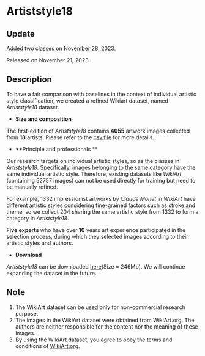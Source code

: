 # Artiststyle18
## Update
Added two classes on November 28, 2023.

Released on November 21, 2023.
## Description
To have a fair comparison with baselines in the context of individual artistic style classification, we created a refined Wikiart dataset, named *Artiststyle18* dataset.
- **Size and composition**

The first-edition of *Artiststyle18* contains **4055** artwork images collected from **18** artists. Please refer to the [csv.file](https://drive.google.com/file/d/1zhu2xzMs1rBHVRvJqT4MNeJffTs1_eAq/view?usp=drive_link) for more details.
- **Principle and professionals
**

Our research targets on individual artistic styles, so as the classes in *Artiststyle18*. Specifically, images belonging to the same category have the same individual artistic style. Therefore, existing datasets like *WikiArt* (containing 52757 images) can not be used directly for training but need to be manually refined. 

For example, 1332 impressionist artworks by *Claude Monet* in *WikiArt* have different artistic styles considering fine-grained factors such as stroke and theme, so we collect 204 sharing the same artistic style from 1332 to form a category in *Artiststyle18*. 

**Five** **experts** who have over **10** years art experience participated in the selection process, during which they selected images according to their artistic styles and authors.
- **Download**

*Artiststyle18* can be downloaded [here](https://drive.google.com/drive/folders/1LjEfsn_qd4vITWnUJq8HTjq0OSrSIA-r?usp=drive_link)(Size = 246Mb). We will continue expanding the dataset in the future.
## Note

1. The WikiArt dataset can be used only for non-commercial research purpose.
2. The images in the WikiArt dataset were obtained from WikiArt.org. The authors are neither responsible for the content nor the meaning of these images.
3. By using the WikiArt dataset, you agree to obey the terms and conditions of [WikiArt.org](https://drive.google.com/drive/folders/1LjEfsn_qd4vITWnUJq8HTjq0OSrSIA-r?usp=drive_link).
